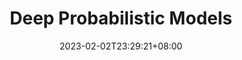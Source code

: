 ---
title: "Deep Probabilistic Models"
date: 2023-02-02T23:29:21+08:00
draft: false
ShowToc: false
category: [ai]
tags: ["ML", "AI", "Generative Modeling"]
description: "Understanding basics of Generative Modeling"
summary: "Understanding basics of Generative Modeling"
---